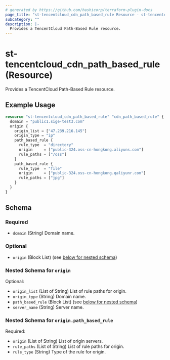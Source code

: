 ```yaml
---
# generated by https://github.com/hashicorp/terraform-plugin-docs
page_title: "st-tencentcloud_cdn_path_based_rule Resource - st-tencentcloud"
subcategory: ""
description: |-
  Provides a TencentCloud Path-Based Rule resource.
---
```


# st-tencentcloud_cdn_path_based_rule (Resource)

Provides a TencentCloud Path-Based Rule resource.

## Example Usage

```terraform
resource "st-tencentcloud_cdn_path_based_rule" "cdn_path_based_rule" {
  domain = "public1.sige-test3.com"
  origin {
    origin_list = ["47.239.216.145"]
    origin_type = "ip"
    path_based_rule {
      rule_type  = "directory"
      origin     = ["public-324.oss-cn-hongkong.aliyuns.com"]
      rule_paths = ["/oss"]
    }
    path_based_rule {
      rule_type  = "file"
      origin     = ["public-324.oss-cn-hongkong.qaliyunr.com"]
      rule_paths = ["jpg"]
    }
  }
}
```

<!-- schema generated by tfplugindocs -->
## Schema

### Required

- `domain` (String) Domain name.

### Optional

- `origin` (Block List) (see [below for nested schema](#nestedblock--origin))

<a id="nestedblock--origin"></a>
### Nested Schema for `origin`

Optional:

- `origin_list` (List of String) List of rule paths for origin.
- `origin_type` (String) Domain name.
- `path_based_rule` (Block List) (see [below for nested schema](#nestedblock--origin--path_based_rule))
- `server_name` (String) Server name.

<a id="nestedblock--origin--path_based_rule"></a>
### Nested Schema for `origin.path_based_rule`

Required:

- `origin` (List of String) List of origin servers.
- `rule_paths` (List of String) List of rule paths for origin.
- `rule_type` (String) Type of the rule for origin.


